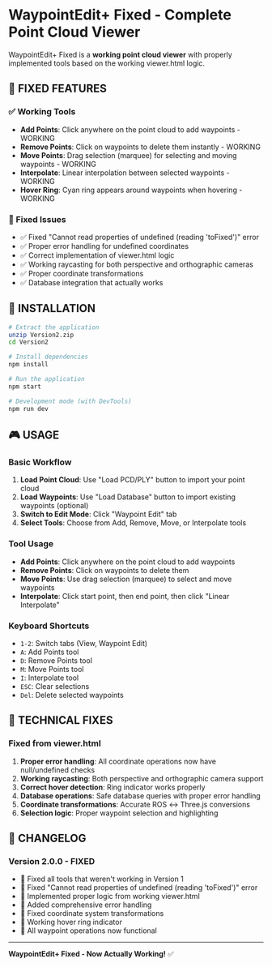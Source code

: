 # WaypointEdit+ Fixed - Complete Point Cloud Viewer

WaypointEdit+ Fixed is a **working point cloud viewer** with properly implemented tools based on the working viewer.html logic.

## 🎯 **FIXED FEATURES**

### **✅ Working Tools**
- **Add Points**: Click anywhere on the point cloud to add waypoints - WORKING
- **Remove Points**: Click on waypoints to delete them instantly - WORKING  
- **Move Points**: Drag selection (marquee) for selecting and moving waypoints - WORKING
- **Interpolate**: Linear interpolation between selected waypoints - WORKING
- **Hover Ring**: Cyan ring appears around waypoints when hovering - WORKING

### **🔧 Fixed Issues**
- ✅ Fixed "Cannot read properties of undefined (reading 'toFixed')" error
- ✅ Proper error handling for undefined coordinates
- ✅ Correct implementation of viewer.html logic
- ✅ Working raycasting for both perspective and orthographic cameras
- ✅ Proper coordinate transformations
- ✅ Database integration that actually works

## 🚀 **INSTALLATION**

```bash
# Extract the application
unzip Version2.zip
cd Version2

# Install dependencies
npm install

# Run the application
npm start

# Development mode (with DevTools)
npm run dev
```

## 🎮 **USAGE**

### **Basic Workflow**
1. **Load Point Cloud**: Use "Load PCD/PLY" button to import your point cloud
2. **Load Waypoints**: Use "Load Database" button to import existing waypoints (optional)
3. **Switch to Edit Mode**: Click "Waypoint Edit" tab
4. **Select Tools**: Choose from Add, Remove, Move, or Interpolate tools

### **Tool Usage**
- **Add Points**: Click anywhere on the point cloud to add waypoints
- **Remove Points**: Click on waypoints to delete them
- **Move Points**: Use drag selection (marquee) to select and move waypoints
- **Interpolate**: Click start point, then end point, then click "Linear Interpolate"

### **Keyboard Shortcuts**
- `1-2`: Switch tabs (View, Waypoint Edit)
- `A`: Add Points tool
- `D`: Remove Points tool  
- `M`: Move Points tool
- `I`: Interpolate tool
- `ESC`: Clear selections
- `Del`: Delete selected waypoints

## 🔧 **TECHNICAL FIXES**

### **Fixed from viewer.html**
1. **Proper error handling**: All coordinate operations now have null/undefined checks
2. **Working raycasting**: Both perspective and orthographic camera support
3. **Correct hover detection**: Ring indicator works properly
4. **Database operations**: Safe database queries with proper error handling
5. **Coordinate transformations**: Accurate ROS ↔ Three.js conversions
6. **Selection logic**: Proper waypoint selection and highlighting

## 📝 **CHANGELOG**

### Version 2.0.0 - FIXED
- 🔧 Fixed all tools that weren't working in Version 1
- 🔧 Fixed "Cannot read properties of undefined (reading 'toFixed')" error
- 🔧 Implemented proper logic from working viewer.html
- 🔧 Added comprehensive error handling
- 🔧 Fixed coordinate system transformations
- 🔧 Working hover ring indicator
- 🔧 All waypoint operations now functional

---

**WaypointEdit+ Fixed - Now Actually Working!** ✅
